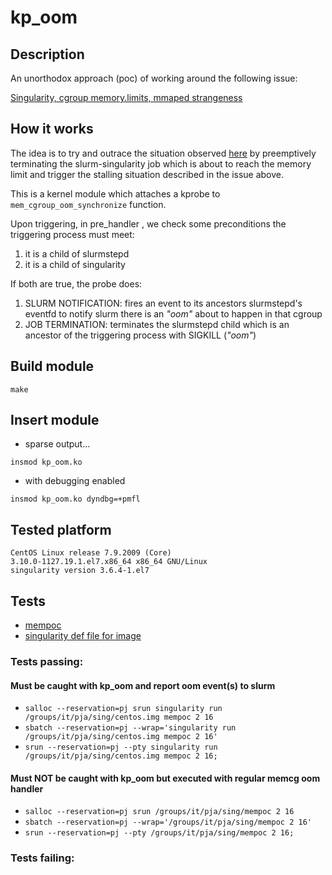 # kp_oom

## Description

An unorthodox approach (poc) of working around the following issue:

[Singularity, cgroup memory.limits, mmaped strangeness](https://github.com/hpcng/singularity/issues/5850)

## How it works

The idea is to try and outrace the situation observed [here](https://github.com/hpcng/singularity/issues/5850) by preemptively terminating the slurm-singularity job which is about to reach the memory limit and trigger the stalling situation described in the issue above.

This is a kernel module which attaches a kprobe to `mem_cgroup_oom_synchronize` function.

Upon triggering, in pre_handler , we check some preconditions the triggering process must meet:

1. it is a child of slurmstepd
2. it is a child of singularity

If both are true, the probe does:

1. SLURM NOTIFICATION: fires an event to its ancestors slurmstepd's eventfd to notify slurm there is an _"oom"_  about to happen in that cgroup
2. JOB TERMINATION: terminates the slurmstepd child which is an ancestor of the triggering process with SIGKILL (_"oom"_)

## Build module

```
make
```

## Insert module

* sparse output...

```
insmod kp_oom.ko
```

* with debugging enabled

```
insmod kp_oom.ko dyndbg=+pmfl
```

## Tested platform

```
CentOS Linux release 7.9.2009 (Core)
3.10.0-1127.19.1.el7.x86_64 x86_64 GNU/Linux
singularity version 3.6.4-1.el7
```

## Tests

* [mempoc](https://gist.github.com/pja237/b0e9a49be64a20ad1af905305487d41a)
* [singularity def file for image](https://github.com/pja237/kp_oom/blob/main/sing.def)

### Tests passing:

#### Must be caught with kp_oom and report oom event(s) to slurm

* `salloc --reservation=pj srun singularity run /groups/it/pja/sing/centos.img mempoc 2 16`
* `sbatch --reservation=pj --wrap='singularity run /groups/it/pja/sing/centos.img mempoc 2 16'`
* `srun --reservation=pj --pty singularity run /groups/it/pja/sing/centos.img mempoc 2 16;`

#### Must NOT be caught with kp_oom but executed with regular memcg oom handler

* `salloc --reservation=pj srun /groups/it/pja/sing/mempoc 2 16`
* `sbatch --reservation=pj --wrap='/groups/it/pja/sing/mempoc 2 16'`
* `srun --reservation=pj --pty /groups/it/pja/sing/mempoc 2 16;`

### Tests failing:



